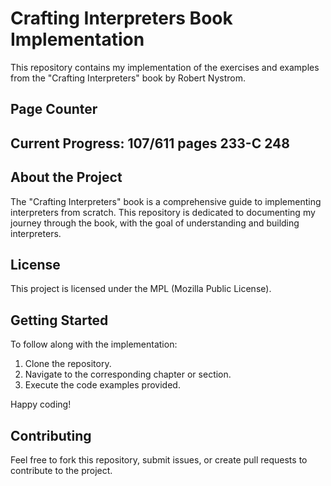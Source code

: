 # Crafting Interpreters Book Implementation

This repository contains my implementation of the exercises and examples from the "Crafting Interpreters" book by Robert Nystrom.

## Page Counter
**Current Progress:** 107/611 pages
233-C
248
-


## About the Project
The "Crafting Interpreters" book is a comprehensive guide to implementing interpreters from scratch. This repository is dedicated to documenting my journey through the book, with the goal of understanding and building interpreters.

## License
This project is licensed under the MPL (Mozilla Public License).

## Getting Started
To follow along with the implementation:
1. Clone the repository.
2. Navigate to the corresponding chapter or section.
3. Execute the code examples provided.

Happy coding!

## Contributing
Feel free to fork this repository, submit issues, or create pull requests to contribute to the project.
